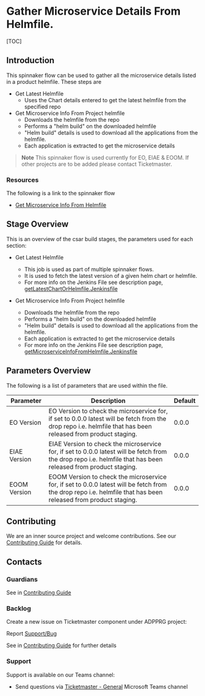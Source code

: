# Gather Microservice Details From Helmfile.

[TOC]

## Introduction

This spinnaker flow can be used to gather all the microservice details listed in a product helmfile.
These steps are
- Get Latest Helmfile
    * Uses the Chart details entered to get the latest helmfile from the specified repo
- Get Microservice Info From Project helmfile
    * Downloads the helmfile from the repo
    * Performs a "helm build" on the downloaded helmfile
    * "Helm build" details is used to download all the applications from the helmfile.
    * Each application is extracted to get the microservice details

> **Note** This spinnaker flow is used currently for EO, EIAE & EOOM. If other projects are to be added please contact Ticketmaster.

### Resources

The following is a link to the spinnaker flow
- [Get Microservice Info From Helmfile](https://spinnaker.rnd.gic.ericsson.se/#/projects/ticketmaster-e2e-cicd/applications/common-cicd/executions?pipeline=Get-Microservice-Info-From-Helmfile)


## Stage Overview

This is an overview of the csar build stages, the parameters used for each section:

- Get Latest Helmfile
    * This job is used as part of multiple spinnaker flows.
    * It is used to fetch the latest version of a given helm chart or helmfile.
    * For more info on the Jenkins File see description page, [getLatestChartOrHelmfile.Jenkinsfile](https://gerrit-gamma.gic.ericsson.se/plugins/gitiles/OSS/com.ericsson.oss.aeonic/oss-integration-ci/+/refs/heads/master/docs/files/getLatestChartOrHelmfile.md)

- Get Microservice Info From Project helmfile
    * Downloads the helmfile from the repo
    * Performs a "helm build" on the downloaded helmfile
    * "Helm build" details is used to download all the applications from the helmfile.
    * Each application is extracted to get the microservice details
    * For more info on the Jenkins File see description page, [getMicroserviceInfoFromHelmfile.Jenkinsfile](https://gerrit-gamma.gic.ericsson.se/plugins/gitiles/OSS/com.ericsson.oss.aeonic/oss-integration-ci/+/refs/heads/master/docs/files/getMicroserviceInfoFromHelmfile.md)


## Parameters Overview
The following is a list of parameters that are used within the file.

| Parameter         | Description                                                                                                                                                    | Default |
|-------------------|----------------------------------------------------------------------------------------------------------------------------------------------------------------|---------|
| EO Version        | EO Version to check the microservice for, if set to 0.0.0 latest will be fetch from the drop repo i.e. helmfile that has been released from product staging.   | 0.0.0   |
| EIAE Version      | EIAE Version to check the microservice for, if set to 0.0.0 latest will be fetch from the drop repo i.e. helmfile that has been released from product staging. | 0.0.0   |
| EOOM Version      | EOOM Version to check the microservice for, if set to 0.0.0 latest will be fetch from the drop repo i.e. helmfile that has been released from product staging. | 0.0.0   |

## Contributing

We are an inner source project and welcome contributions. See our
[Contributing Guide](../Contribution_Guide.md) for details.

## Contacts

### Guardians

See in [Contributing Guide](../Contribution_Guide.md)

### Backlog

Create a new issue on Ticketmaster component under ADPPRG project:

Report [Support/Bug](https://jira-oss.seli.wh.rnd.internal.ericsson.com/browse/IDUN-4091)

See in [Contributing Guide](../Contribution_Guide.md) for further details

### Support

Support is available on our Teams channel:

- Send questions via
  [Ticketmaster - General](https://teams.microsoft.com/l/channel/19%3a9f5ed758e3a6405daffee42e0284268b%40thread.skype/General?groupId=1483901a-b5c4-445a-b707-aa7a5d0c1b4c&tenantId=92e84ceb-fbfd-47ab-be52-080c6b87953f)
  Microsoft Teams channel

